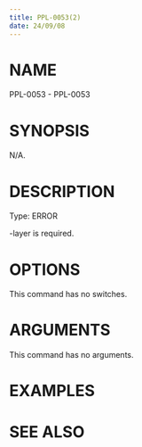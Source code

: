 ```yaml
---
title: PPL-0053(2)
date: 24/09/08
---
```


# NAME

PPL-0053 - PPL-0053

# SYNOPSIS

N/A.

# DESCRIPTION

Type: ERROR

-layer is required.

# OPTIONS

This command has no switches.

# ARGUMENTS

This command has no arguments.

# EXAMPLES

# SEE ALSO
